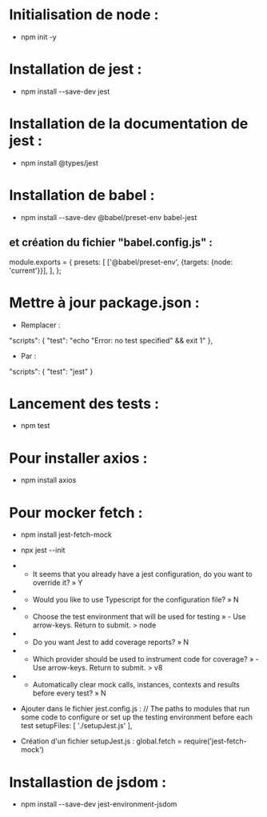 # Initialisation de node :

- npm init -y

# Installation de jest :

- npm install --save-dev jest

# Installation de la documentation de jest :

- npm install @types/jest

# Installation de babel :

- npm install --save-dev @babel/preset-env babel-jest

## et création du fichier "babel.config.js" :

module.exports = {
presets: [
['@babel/preset-env', {targets: {node: 'current'}}],
],
};

# Mettre à jour package.json :

- Remplacer :

"scripts": {
"test": "echo \"Error: no test specified\" && exit 1"
},

- Par :

"scripts": {
"test": "jest"
}

# Lancement des tests :

- npm test

# Pour installer axios :

- npm install axios

# Pour mocker fetch :

- npm install jest-fetch-mock
- npx jest --init
- - It seems that you already have a jest configuration, do you want to override it? » Y
- - Would you like to use Typescript for the configuration file? » N
- - Choose the test environment that will be used for testing » - Use arrow-keys. Return to submit. > node
- - Do you want Jest to add coverage reports? » N
- - Which provider should be used to instrument code for coverage? » - Use arrow-keys. Return to submit. > v8
- - Automatically clear mock calls, instances, contexts and results before every test? » N

- Ajouter dans le fichier jest.config.js :
  // The paths to modules that run some code to configure or set up the testing environment before each test
  setupFiles: [
  './setupJest.js'
  ],

- Création d'un fichier setupJest.js :
  global.fetch = require('jest-fetch-mock')

# Installastion de jsdom :

- npm install --save-dev jest-environment-jsdom
